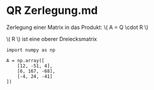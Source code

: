 # QR Zerlegung.md

Zerlegung einer Matrix in das Produkt: 
\\( A = Q \cdot R \\)

\\( R \\) ist eine oberer Dreiecksmatrix


```python,editable
import numpy as np

A = np.array([
	[12, -51, 4],
	[6, 167, -68],
	[-4, 24, -41]
])

```